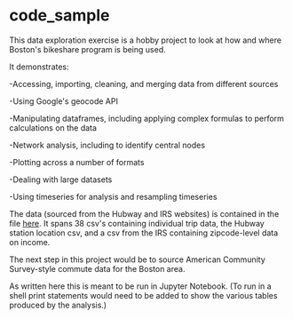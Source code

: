 # code_sample

This data exploration exercise is a hobby project to look at how and where Boston's bikeshare program is being used.

It demonstrates:

  -Accessing, importing, cleaning, and merging data from different sources

  -Using Google's geocode API

  -Manipulating dataframes, including applying complex formulas to perform calculations on the data

  -Network analysis, including to identify central nodes

  -Plotting across a number of formats

  -Dealing with large datasets

  -Using timeseries for analysis and resampling timeseries

The data (sourced from the Hubway and IRS websites) is contained in the file <a href="http://bit.ly/2G4s7Ht">here</a>. It spans 38 csv's containing individual trip data, the Hubway station location csv, and a csv from the IRS containing zipcode-level data on income.

The next step in this project would be to source American Community Survey-style commute data for the Boston area.

As written here this is meant to be run in Jupyter Notebook. (To run in a shell print statements would need to be added to show the various tables produced by the analysis.)

